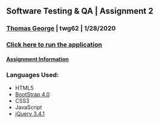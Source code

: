 ## Software Testing & QA | Assignment 2 ##
### [Thomas George](http://www.thethomasgeorge.com) | twg62 | 1/28/2020 ###
### [Click here to run the application](http://www.thethomasgeorge.com/Assignment2)
#### [Assignment Information](assignment.pdf) ####


### Languages Used: ###
- HTML5
- [BootStrap 4.0](https://getbootstrap.com/docs/4.0/getting-started/introduction/)
- CSS3
- JavaScript
- [jQuery 3.4.1](https://www.nuget.org/packages/jQuery)

